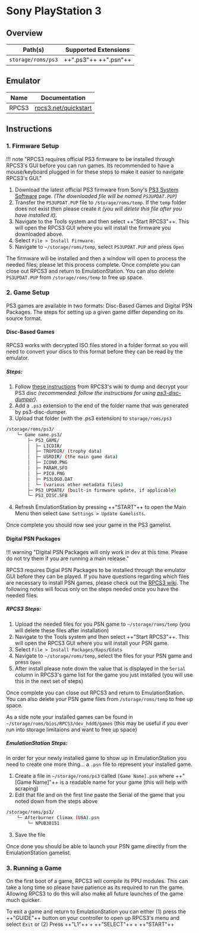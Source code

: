# Sony PlayStation 3

## Overview

| Path(s) | Supported Extensions |
| --- | --- |
| `storage/roms/ps3` | ++".ps3"++ ++".psn"++ |

## Emulator

| Name | Documentation |
| --- | --- |
| RPCS3 | [rpcs3.net/quickstart](https://rpcs3.net/quickstart) |

## Instructions

### 1. Firmware Setup

!!! note "RPCS3 requires official PS3 firmware to be installed through RPCS3's GUI before you can run games. Its recommended to have a mouse/keyboard plugged in for these steps to make it easier to navigate RPCS3's GUI."

1. Download the latest official PS3 firmware from Sony's [PS3 System Software](https://www.playstation.com/en-us/support/hardware/ps3/system-software/) page. *(The downloaded file will be named `PS3UPDAT.PUP`)*
2. Transfer the `PS3UPDAT.PUP` file to `/storage/roms/temp`.  If the `temp` folder does not exist then please create it *(you will delete this file after you have installed it)*.
3. Navigate to the Tools system and then select ++"Start RPCS3"++. This will open the RPCS3 GUI where you will install the firmware you downloaded above.
4. Select `File > Install Firmware.`
5. Navigate to `~/storage/roms/temp`, select `PS3UPDAT.PUP` and press `Open`

The firmware will be installed and then a window will open to process the needed files; please let this process complete.  Once complete you can close out RPCS3 and return to EmulationStation. You can also delete `PS3UPDAT.PUP` from `/storage/roms/temp` to free up space.

### 2. Game Setup

PS3 games are available in two formats: Disc-Based Games and Digital PSN Packages. The steps for setting up a given game differ depending on its source format.

#### Disc-Based Games
RPCS3 works with decrypted ISO files stored in a folder format so you will need to convert your discs to this format before they can be read by the emulator.

##### Steps:
1. Follow [these instructions](https://wiki.rpcs3.net/index.php?title=Help:Dumping_PlayStation_3_games#Using_a_compatible_Blu-ray_drive_with_PC_to_dump_disc_games) from RPCS3's wiki to dump and decrypt your PS3 disc *(recommended: follow the instructions for using [ps3-disc-dumper](https://github.com/13xforever/ps3-disc-dumper/releases))*.
2. Add a `.ps3` extension to the end of the folder name that was generated by ps3-disc-dumper.
3. Upload that folder (with the .ps3 extension) to `storage/roms/ps3`
``` bash title="Example Folder Structure"
/storage/roms/ps3/
    └─ Game name.ps3/
        ├─ PS3_GAME/
        │  ├─ LICDIR/
        │  ├─ TROPDIR/ (trophy data)
        │  ├─ USRDIR/ (the main game data)
        │  ├─ ICON0.PNG
        │  ├─ PARAM.SFO
        │  ├─ PIC0.PNG
        │  ├─ PS3LOGO.DAT
        │  └─ (various other metadata files)
        ├─ PS3_UPDATE/ (built-in firmware update, if applicable)
        └─ PS3_DISC.SFB
```
4. Refresh EmulationStation by pressing ++"START"++ to open the Main Menu then select `Game Settings > Update Gamelists`.  

Once complete you should now see your game in the PS3 gamelist.

#### Digital PSN Packages 

!!! warning "Digital PSN Packages will only work in dev at this time. Please do not try them if you are running a main release."

RPCS3 requires Digial PSN Packages to be installed through the emulator GUI before they can be played.  If you have questions regarding which files are necessary to install PSN games, please check out the [RPCS3 wiki](https://wiki.rpcs3.net/index.php?title=Help:Dumping_PlayStation_3_games#Dumping_PSN_content).  The following notes will focus only on the steps needed once you have the needed files.

##### RPCS3 Steps:
1. Upload the needed files for you PSN game to `~/storage/roms/temp` (you will delete these files after installation)
2. Navigate to the Tools system and then select ++"Start RPCS3"++. This will open the RPCS3 GUI where you will install your PSN game.
3. Select `File > Install Packages/Raps/Edats`
4. Navigate to `~/storage/roms/temp`, select the files for your PSN game and press `Open`
5. After install please note down the value that is displayed in the `Serial` column in RPCS3's game list for the game you just installed  (you will use this in the next set of steps)

Once complete you can close out RPCS3 and return to EmulationStation. You can also delete your PSN game files from `/storage/roms/temp` to free up space.

As a side note your installed games can be found in `~/storage/roms/bios/RPCS3/dev_hdd0/games` (this may be useful if you ever run into storage limitaions and want to free up space)

##### EmulationStation Steps:

In order for your newly installed game to show up in EmulationStation you need to create one more thing... a `.psn` file to represent your installed game.

1. Create a file in `~/storage/roms/ps3` called `[Game Name].psn` where ++"[Game Name]"++ is a readable name for your game (this will help with scraping)
2. Edit that file and on the first line paste the Serial of the game that you noted down from the steps above
``` bash title="Example File Setup"
/storage/roms/ps3/
    └─ Afterburner Climax (USA).psn
        └─ NPUB30151
```
3. Save the file

Once done you should be able to launch your PSN game directly from the EmulationStation gamelist.

### 3. Running a Game

On the first boot of a game, RPCS3 will compile its PPU modules. This can take a long time so please have patience as its required to run the game. Allowing RPCS3 to do this will also make all future launches of the game much quicker.

To exit a game and return to EmulationStation you can either (1) press the ++"GUIDE"++ button on your controller to open up RPCS3's menu and select `Exit` or (2) Press ++"L1"++ + ++"SELECT"++ + ++"START"++
